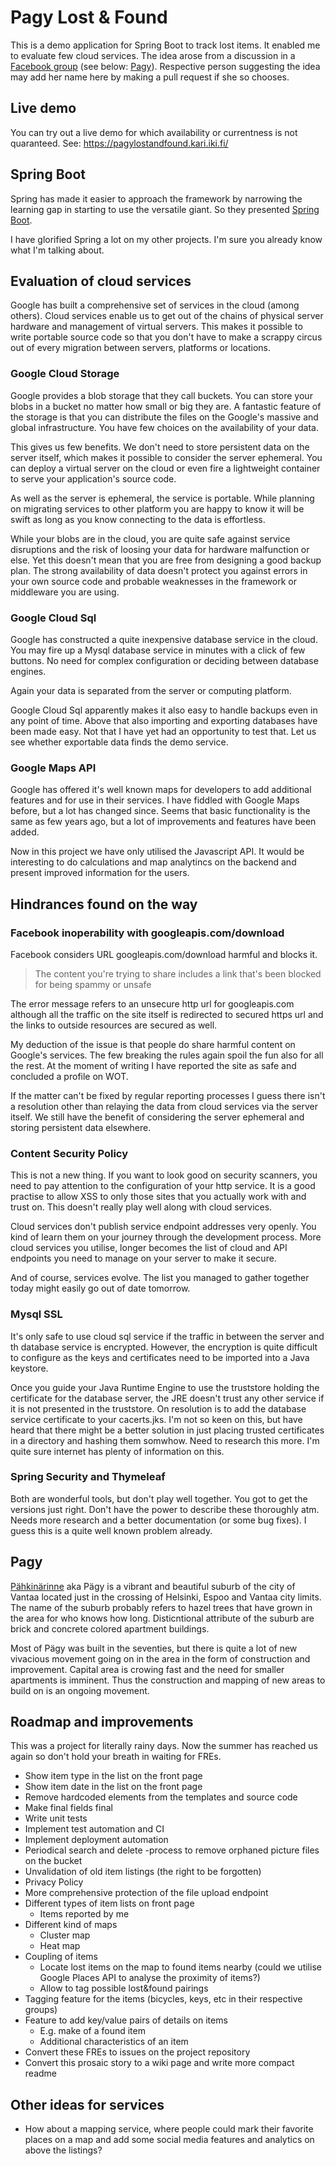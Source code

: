 # Pagy Lost & Found

This is a demo application for Spring Boot to track lost items. It enabled me to evaluate few cloud services. The idea arose from a discussion in a
[Facebook group](https://www.facebook.com/groups/235855133202437/permalink/1344056399048966/?comment_id=1344098629044743&comment_tracking=%7B%22tn%22%3A%22R7%22%7D)
(see below: [Pagy](#pagy)). Respective person suggesting the idea may add her name here by making a pull request if she so chooses.

## Live demo

You can try out a live demo for which availability or currentness is not quaranteed. See: <https://pagylostandfound.kari.iki.fi/>

## Spring Boot

Spring has made it easier to approach the framework by narrowing the learning gap in starting to use the versatile giant. So they presented [Spring Boot](https://projects.spring.io/spring-boot/).

I have glorified Spring a lot on my other projects. I'm sure you already know what I'm talking about.

## Evaluation of cloud services

Google has built a comprehensive set of services in the cloud (among others). Cloud services enable us to get out of the chains of physical server hardware and management of virtual servers. This makes it possible to write portable source code so that you don't have to make a scrappy circus out of every migration between servers, platforms or locations.

### Google Cloud Storage
Google provides a blob storage that they call buckets. You can store your blobs in a bucket no matter how small or big they are. A fantastic feature of the storage is that you can distribute the files on the Google's massive and global infrastructure. You have few choices on the availability of your data.

This gives us few benefits. We don't need to store persistent data on the server itself, which makes it possible to consider the server ephemeral. You can deploy a virtual server on the cloud or even fire a lightweight container to serve your application's source code.

As well as the server is ephemeral, the service is portable. While planning on migrating services to other platform you are happy to know it will be swift as long as you know connecting to the data is effortless.

While your blobs are in the cloud, you are quite safe against service disruptions and the risk of loosing your data for hardware malfunction or else. Yet this doesn't mean that you are free from designing a good backup plan. The strong availability of data doesn't protect you against errors in your own source code and probable weaknesses in the framework or middleware you are using.

### Google Cloud Sql
Google has constructed a quite inexpensive database service in the cloud. You may fire up a Mysql database service in minutes with a click of few buttons. No need for complex configuration or deciding between database engines.

Again your data is separated from the server or computing platform.

Google Cloud Sql apparently makes it also easy to handle backups even in any point of time. Above that also importing and exporting databases have been made easy. Not that I have yet had an opportunity to test that. Let us see whether exportable data finds the demo service.

### Google Maps API
Google has offered it's well known maps for developers to add additional features and for use in their services. I have fiddled with Google Maps before, but a lot has changed since. Seems that basic functionality is the same as few years ago, but a lot of improvements and features have been added.

Now in this project we have only utilised the Javascript API. It would be interesting to do calculations and map analytincs on the backend and present improved information for the users.

## Hindrances found on the way

### Facebook inoperability with googleapis.com/download

Facebook considers URL googleapis.com/download harmful and blocks it. 

> The content you're trying to share includes a link that's been blocked for being spammy or unsafe

The error message refers to an unsecure http url for googleapis.com although all the traffic on the site itself is redirected to secured https url and the links to outside resources are secured as well.

My deduction of the issue is that people do share harmful content on Google's services. The few breaking the rules again spoil the fun also for all the rest. At the moment of writing I have reported the site as safe and concluded a profile on WOT.

If the matter can't be fixed by regular reporting processes I guess there isn't a resolution other than relaying the data from cloud services via the server itself. We still have the benefit of considering the server ephemeral and storing persistent data elsewhere.

### Content Security Policy

This is not a new thing. If you want to look good on security scanners, you need to pay attention to the configuration of your http service. It is a good practise to allow XSS to only those sites that you actually work with and trust on. This doesn't really play well along with cloud services.

Cloud services don't publish service endpoint addresses very openly. You kind of learn them on your journey through the development process. More cloud services you utilise, longer becomes the list of cloud and API endpoints you need to manage on your server to make it secure.

And of course, services evolve. The list you managed to gather together today might easily go out of date tomorrow.

### Mysql SSL

It's only safe to use cloud sql service if the traffic in between the server and th database service is encrypted. However, the encryption is quite difficult to configure as the keys and certificates need to be imported into a Java keystore.

Once you guide your Java Runtime Engine to use the truststore holding the certificate for the database server, the JRE doesn't trust any other service if it is not presented in the truststore. On resolution is to add the database service certificate to your cacerts.jks. I'm not so keen on this, but have heard that there might be a better solution in just placing trusted certificates in a directory and hashing them somwhow. Need to research this more. I'm quite sure internet has plenty of information on this.

### Spring Security and Thymeleaf

Both are wonderful tools, but don't play well together. You got to get the versions just right. Don't have the power to describe these thoroughly atm. Needs more research and a better documentation (or some bug fixes). I guess this is a quite well known problem already.

## Pagy

[Pähkinärinne](https://en.wikipedia.org/wiki/Pähkinärinne) aka Pägy is a vibrant and beautiful suburb of the city of Vantaa located just in the crossing of Helsinki, Espoo and Vantaa city limits. The name of the suburb probably refers to hazel trees that have grown in the area for who knows how long. Disticntional attribute of the suburb are brick and concrete colored apartment buildings.

Most of Pägy was built in the seventies, but there is quite a lot of new vivacious movement going on in the area in the form of construction and improvement. Capital area is crowing fast and the need for smaller apartments is imminent. Thus the construction and mapping of new areas to build on is an ongoing movement.

## Roadmap and improvements

This was a project for literally rainy days. Now the summer has reached us again so don't hold your breath in waiting for FREs.

* Show item type in the list on the front page
* Show item date in the list on the front page
* Remove hardcoded elements from the templates and source code
* Make final fields final
* Write unit tests
* Implement test automation and CI
* Implement deployment automation
* Periodical search and delete -process to remove orphaned picture files on the bucket
* Unvalidation of old item listings (the right to be forgotten)
* Privacy Policy
* More comprehensive protection of the file upload endpoint
* Different types of item lists on front page
   * Items reported by me
* Different kind of maps
   * Cluster map
   * Heat map
* Coupling of items
   * Locate lost items on the map to found items nearby (could we utilise Google Places API to analyse the proximity of items?)
   * Allow to tag possible lost&found pairings
* Tagging feature for the items (bicycles, keys, etc in their respective groups)
* Feature to add key/value pairs of details on items
   * E.g. make of a found item
   * Additional characteristics of an item
* Convert these FREs to issues on the project repository
* Convert this prosaic story to a wiki page and write more compact readme

## Other ideas for services

* How about a mapping service, where people could mark their favorite places on a map and add some social media features and analytics on above the listings?
